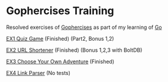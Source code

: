 # Gophercises Training

Resolved exercises of [Gophercises](https://gophercises.com) as part of my learning of [Go](https://golang.org/)

[EX1 Quiz Game](/quiz_game/) (Finished) (Part2, Bonus 1,2)

[EX2 URL Shortener](/url_shortener/) (Finished) (Bonus 1,2,3 with BoltDB)

[EX3 Choose Your Own Adventure](/cyoa/) (Finished)

[EX4 Link Parser](/link_parser/) (No tests)
